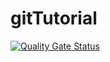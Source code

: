 # gitTutorial
[![Quality Gate Status](http://sonarqube.innovacioncarvajal.com/api/project_badges/measure?project=easyliq-auth-service&metric=alert_status&token=b71a701dc3bbde6f5a218cf1b16ccf19983fa878)](http://sonarqube.innovacioncarvajal.com/dashboard?id=easyliq-auth-service)
